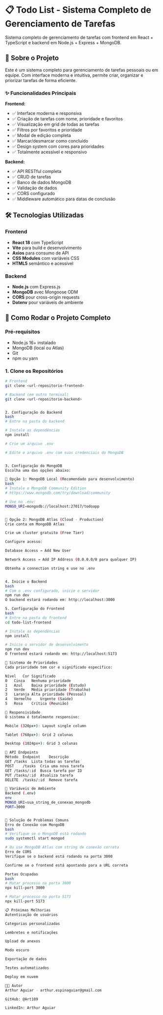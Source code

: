 # 📋 Todo List - Sistema Completo de Gerenciamento de Tarefas

Sistema completo de gerenciamento de tarefas com frontend em React + TypeScript e backend em Node.js + Express + MongoDB.

## 🎯 Sobre o Projeto

Este é um sistema completo para gerenciamento de tarefas pessoais ou em equipe. Com interface moderna e intuitiva, permite criar, organizar e priorizar tarefas de forma eficiente.

### ✨ Funcionalidades Principais

**Frontend:**

- ✅ Interface moderna e responsiva
- ✅ Criação de tarefas com nome, prioridade e favoritos
- ✅ Visualização em grid de todas as tarefas
- ✅ Filtros por favoritos e prioridade
- ✅ Modal de edição completa
- ✅ Marcar/desmarcar como concluído
- ✅ Design system com cores para prioridades
- ✅ Totalmente acessível e responsivo

**Backend:**

- ✅ API RESTful completa
- ✅ CRUD de tarefas
- ✅ Banco de dados MongoDB
- ✅ Validação de dados
- ✅ CORS configurado
- ✅ Middleware automático para datas de conclusão

## 🛠️ Tecnologias Utilizadas

### Frontend

- **React 18** com TypeScript
- **Vite** para build e desenvolvimento
- **Axios** para consumo de API
- **CSS Modules** com variáveis CSS
- **HTML5** semântico e acessível

### Backend

- **Node.js** com Express.js
- **MongoDB** avec Mongoose ODM
- **CORS** pour cross-origin requests
- **Dotenv** pour variáveis de ambiente

## 🚀 Como Rodar o Projeto Completo

### Pré-requisitos

- Node.js 16+ instalado
- MongoDB (local ou Atlas)
- Git
- npm ou yarn

### 1. Clone os Repositórios

```bash
# Frontend
git clone <url-repositorio-frontend>

# Backend (em outro terminal)
git clone <url-repositorio-backend>


2. Configuração do Backend
bash
# Entre na pasta do backend

# Instale as dependências
npm install

# Crie um arquivo .env

# Edite o arquivo .env com suas credenciais do MongoDB


3. Configuração do MongoDB
Escolha uma das opções abaixo:

🔹 Opção 1: MongoDB Local (Recomendado para desenvolvimento)
bash
# Instale o MongoDB Community Edition
# https://www.mongodb.com/try/download/community

# Use no .env:
MONGO_URI=mongodb://localhost:27017/todoapp


🔹 Opção 2: MongoDB Atlas (Cloud - Production)
Crie conta em MongoDB Atlas

Crie um cluster gratuito (Free Tier)

Configure acesso:

Database Access → Add New User

Network Access → Add IP Address (0.0.0.0/0 para qualquer IP)

Obtenha a connection string e use no .env


4. Inicie o Backend
bash
# Com o .env configurado, inicie o servidor
npm run dev
O backend estará rodando em: http://localhost:3000

5. Configuração do Frontend
bash
# Entre na pasta do frontend
cd todo-list-frontend

# Instale as dependências
npm install

# Inicie o servidor de desenvolvimento
npm run dev
O frontend estará rodando em: http://localhost:5173

🎨 Sistema de Prioridades
Cada prioridade tem cor e significado específico:

Nível	Cor	Significado
0	Cinza	Nenhuma prioridade
1	Azul	Baixa prioridade (Estudo)
2	Verde	Média prioridade (Trabalho)
3	Laranja	Alta prioridade (Pessoal)
4	Vermelho	Urgente (Saúde)
5	Rosa	Crítica (Reunião)

📱 Responsividade
O sistema é totalmente responsivo:

Mobile (320px+): Layout single column

Tablet (768px+): Grid 2 colunas

Desktop (1024px+): Grid 3 colunas

🔌 API Endpoints
Método	Endpoint	Descrição
GET	/tasks	Lista todas as tarefas
POST	/tasks	Cria uma nova tarefa
GET	/tasks/:id	Busca tarefa por ID
PUT	/tasks/:id	Atualiza tarefa
DELETE	/tasks/:id	Remove tarefa

🔧 Variáveis de Ambiente
Backend (.env)
env
MONGO_URI=sua_string_de_conexao_mongodb
PORT=3000


🐛 Solução de Problemas Comuns
Erro de Conexão com MongoDB
bash
# Verifique se o MongoDB está rodando
sudo systemctl start mongod

# Ou use MongoDB Atlas com string de conexão correta
Erro de CORS
Verifique se o backend está rodando na porta 3000

Confirme se o frontend está apontando para a URL correta

Portas Ocupadas
bash
# Matar processo na porta 3000
npx kill-port 3000

# Matar processo na porta 5173
npx kill-port 5173

📋 Próximas Melhorias
Autenticação de usuários

Categorias personalizadas

Lembretes e notificações

Upload de anexos

Modo escuro

Exportação de dados

Testes automatizados

Deploy em nuvem

👨‍💻 Autor
Arthur Aguiar - arthur.espinaguiar@gmail.com

GitHub: @Art109

LinkedIn: Arthur Aguiar
```
